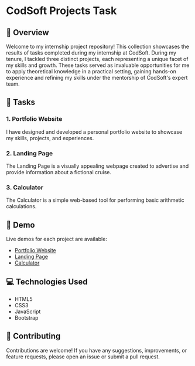  <h1>CodSoft Projects Task</h1>

  <h2>🌟 Overview</h2>


  <p>Welcome to my internship project repository! This collection showcases the results of tasks completed during my internship at CodSoft.
  During my tenure, I tackled three distinct projects, each representing a unique facet of my skills and growth.
  These tasks served as invaluable opportunities for me to apply theoretical knowledge in a practical setting, gaining hands-on experience and refining my skills under the mentorship of CodSoft's expert team.</p>

  <h2>🚀 Tasks</h2>

  <h3>1. Portfolio Website</h3>
  <p>I have designed and developed a personal portfolio website to showcase my skills, projects, and experiences.</p>

  <h3>2. Landing Page</h3>
  <p>The Landing Page is a visually appealing webpage created to advertise and provide information about a fictional cruise.</p>

  <h3>3. Calculator</h3>
  <p>The Calculator is a simple web-based tool for performing basic arithmetic calculations.</p>

  <h2>🔗 Demo</h2>

  <p>Live demos for each project are available:</p>

  <ul>
    <li><a href="https://github.com/ShrutiSoni123/CodSoft">Portfolio Website</a></li>
    <li><a href="https://github.com/ShrutiSoni123/CodSoft">Landing Page</a></li>
    <li><a href="https://github.com/ShrutiSoni123/CodSoft">Calculator</a></li>
  </ul>

  <h2>💻 Technologies Used</h2>

  <ul>
    <li>HTML5</li>
    <li>CSS3</li>
    <li>JavaScript</li>
    <li>Bootstrap</li>
  </ul>

  <h2>🤝 Contributing</h2>

  <p>Contributions are welcome! If you have any suggestions, improvements, or feature requests, please open an issue or submit a pull request.</p>
